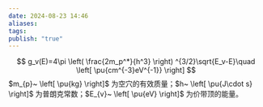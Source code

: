 ```yaml
---
date: 2024-08-23 14:46
aliases: 
tags: 
publish: "true"
---
```

$$
g_v(E)=4\pi \left( \frac{2m_p^*}{h^3} \right) ^{3/2}\sqrt{E_v-E}\quad \left[ \pu{cm^{-3}eV^{-1}} \right]
$$
$m_{p}~ \left[ \pu{kg} \right]$ 为空穴的有效质量；$h~ \left[ \pu{J\cdot s} \right]$ 为普朗克常数；$E_{v}~ \left[ \pu{eV} \right]$ 为价带顶的能量。